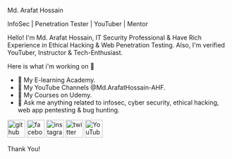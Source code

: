 Md. Arafat Hossain

InfoSec | Penetration Tester | YouTuber | Mentor

Hello! I'm Md. Arafat Hossain, IT Security Professional & Have Rich Experience in Ethical Hacking & Web Penetration Testing. Also, I'm verified YouTuber, Instructor & Tech-Enthusiast.

Here is what i'm working on 👋

- 🔭 My E-learning Academy. 
- 🔭 My YouTube Channels @Md.ArafatHossain-AHF. 
- 🔭 My Courses on Udemy. 
- 💬 Ask me anything related to infosec, cyber security, ethical hacking, web app pentesting & bug hunting. 


[<img src='https://cdn.jsdelivr.net/npm/simple-icons@3.0.1/icons/github.svg' alt='github' height='40'>](https://github.com/hossainarafat122888)  [<img src='https://cdn.jsdelivr.net/npm/simple-icons@3.0.1/icons/facebook.svg' alt='facebook' height='40'>](https://www.facebook.com/hossainarafat122888)  [<img src='https://cdn.jsdelivr.net/npm/simple-icons@3.0.1/icons/instagram.svg' alt='instagram' height='40'>](https://www.instagram.com/hossainarafat122888/)  [<img src='https://cdn.jsdelivr.net/npm/simple-icons@3.0.1/icons/twitter.svg' alt='twitter' height='40'>](https://twitter.com/hossainarafat122888)  [<img src='https://cdn.jsdelivr.net/npm/simple-icons@3.0.1/icons/youtube.svg' alt='YouTube' height='40'>](https://www.youtube.com/channel/www.youtube.com/@Md.ArafatHossain-AHF)  

Thank You!

